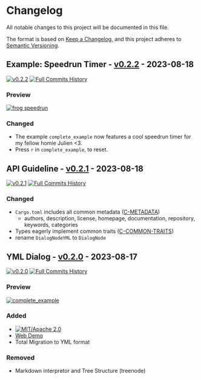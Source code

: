 # Changelog

All notable changes to this project will be documented in this file.

The format is based on [Keep a Changelog](https://keepachangelog.com/en/1.0.0/),
and this project adheres to [Semantic Versioning](https://semver.org/spec/v2.0.0.html).

## Example: Speedrun Timer - [v0.2.2](https://github.com/Fabinistere/yml_dialog/releases/tag/v0.2.2) - 2023-08-18

[![v0.2.2](https://img.shields.io/badge/v0.2.2-gray?style=flat&logo=github&logoColor=181717&link=https://github.com/Fabinistere/yml_dialog/releases/tag/v0.2.2)](https://github.com/Fabinistere/yml_dialog/releases/tag/v0.2.2)
[![**Full Commits History**](https://img.shields.io/badge/GitHubLog-gray?style=flat&logo=github&logoColor=181717&link=https://github.com/fabinistere/yml_dialog/commits/v0.2.2)](https://github.com/fabinistere/yml_dialog/commits/v0.2.2)

### Preview

[![frog speedrun](https://github.com/Fabinistere/yml_dialog/assets/73140258/d5da5e37-dc49-478a-9937-5136a5d388d0)](https://fabinistere.github.io/yml_dialog/)

### Changed

- The example `complete_example` now features a cool speedrun timer for my fellow homie Julien <3.
- Press `r` in `complete_example`, to reset.

## API Guideline - [v0.2.1](https://github.com/Fabinistere/yml_dialog/releases/tag/v0.2.1) - 2023-08-18

[![v0.2.1](https://img.shields.io/badge/v0.2.1-gray?style=flat&logo=github&logoColor=181717&link=https://github.com/Fabinistere/yml_dialog/releases/tag/v0.2.1)](https://github.com/Fabinistere/yml_dialog/releases/tag/v0.2.1)
[![**Full Commits History**](https://img.shields.io/badge/GitHubLog-gray?style=flat&logo=github&logoColor=181717&link=https://github.com/fabinistere/yml_dialog/commits/v0.2.1)](https://github.com/fabinistere/yml_dialog/commits/v0.2.1)

### Changed

- `Cargo.toml` includes all common metadata ([C-METADATA](https://rust-lang.github.io/api-guidelines/documentation.html#c-metadata))
  - authors, description, license, homepage, documentation, repository, keywords, categories
- Types eagerly implement common traits ([C-COMMON-TRAITS](https://rust-lang.github.io/api-guidelines/interoperability.html#c-common-traits))
- rename `DialogNodeYML` to `DialogNode`

## YML Dialog - [v0.2.0](https://github.com/Fabinistere/yml_dialog/releases/tag/v0.2.0) - 2023-08-17

[![v0.2.0](https://img.shields.io/badge/v0.2.0-gray?style=flat&logo=github&logoColor=181717&link=https://github.com/Fabinistere/yml_dialog/releases/tag/v0.2.0)](https://github.com/Fabinistere/yml_dialog/releases/tag/v0.2.0)
[![**Full Commits History**](https://img.shields.io/badge/GitHubLog-gray?style=flat&logo=github&logoColor=181717&link=https://github.com/fabinistere/yml_dialog/commits/v0.2.0)](https://github.com/fabinistere/yml_dialog/commits/v0.2.0)

### Preview

[![complete_example](https://github.com/Fabinistere/yml_dialog/assets/73140258/731025d7-9eed-4b92-a820-a175bf886df7)](https://fabinistere.github.io/yml_dialog/)

### Added

- [![MIT/Apache 2.0](https://img.shields.io/badge/license-MIT%2FApache-blue.svg)](https://github.com/fabinistere/yml_dialog#license)
- [Web Demo](https://fabinistere.github.io/yml_dialog/)
- Total Migration to YML format

### Removed

- Markdown interpretor and Tree Structure (treenode)
